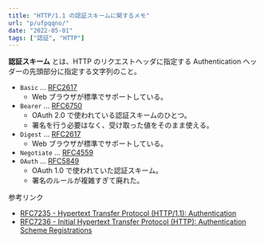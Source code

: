```yaml
---
title: "HTTP/1.1 の認証スキームに関するメモ"
url: "p/ufpqqno/"
date: "2022-05-01"
tags: ["認証", "HTTP"]
---
```


__認証スキーム__ とは、HTTP のリクエストヘッダに指定する Authentication ヘッダーの先頭部分に指定する文字列のこと。

- `Basic` ... [RFC2617](https://datatracker.ietf.org/doc/html/rfc2617)
  - Web ブラウザが標準でサポートしている。
- `Bearer` ... [RFC6750](https://datatracker.ietf.org/doc/html/rfc6750)
  - OAuth 2.0 で使われている認証スキームのひとつ。
  - 署名を行う必要はなく、受け取った値をそのまま使える。
- `Digest` ... [RFC2617](https://datatracker.ietf.org/doc/html/rfc2617)
  - Web ブラウザが標準でサポートしている。
- `Negotiate` ... [RFC4559](https://datatracker.ietf.org/doc/html/rfc4559)
- `OAuth` ... [RFC5849](https://datatracker.ietf.org/doc/html/rfc5849)
  - OAuth 1.0 で使われていた認証スキーム。
  - 署名のルールが複雑すぎて廃れた。

参考リンク

- [RFC7235 - Hypertext Transfer Protocol (HTTP/1.1): Authentication](https://datatracker.ietf.org/doc/html/rfc7235)
- [RFC7236 - Initial Hypertext Transfer Protocol (HTTP): Authentication Scheme Registrations](https://datatracker.ietf.org/doc/html/rfc7236)

